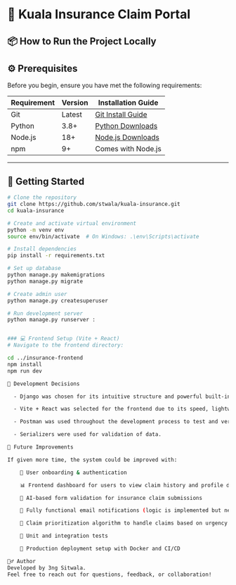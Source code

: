 # 🏥 Kuala Insurance Claim Portal


## 📦 How to Run the Project Locally

## ⚙️ Prerequisites

Before you begin, ensure you have met the following requirements:

| Requirement  | Version  | Installation Guide |
|-------------|----------|--------------------|
| Git         | Latest   | [Git Install Guide](https://git-scm.com/) |
| Python      | 3.8+     | [Python Downloads](https://www.python.org/downloads/) |
| Node.js     | 18+      | [Node.js Downloads](https://nodejs.org/) |
| npm         | 9+       | Comes with Node.js |

---

## 🚀 Getting Started



```bash
# Clone the repository
git clone https://github.com/stwala/kuala-insurance.git
cd kuala-insurance

# Create and activate virtual environment
python -m venv env
source env/bin/activate  # On Windows: .\env\Scripts\activate

# Install dependencies
pip install -r requirements.txt

# Set up database
python manage.py makemigrations
python manage.py migrate

# Create admin user
python manage.py createsuperuser

# Run development server
python manage.py runserver :


### 💻 Frontend Setup (Vite + React)
# Navigate to the frontend directory:

cd ../insurance-frontend
npm install
npm run dev

🧠 Development Decisions

  - Django was chosen for its intuitive structure and powerful built-in admin dashboard, which simplifies database and user management.

  - Vite + React was selected for the frontend due to its speed, lightweight nature, and support for modern JavaScript features.

  - Postman was used throughout the development process to test and verify backend API functionality.

  - Serializers were used for validation of data.

🔮 Future Improvements

If given more time, the system could be improved with:

    🧾 User onboarding & authentication

    📊 Frontend dashboard for users to view claim history and profile data

    🤖 AI-based form validation for insurance claim submissions

    📧 Fully functional email notifications (logic is implemented but needs full integration; emails currently work via Python shell)

    🧠 Claim prioritization algorithm to handle claims based on urgency or type

    🧪 Unit and integration tests

    🚀 Production deployment setup with Docker and CI/CD

🙋‍♂️ Author
Developed by 3ng Sitwala.
Feel free to reach out for questions, feedback, or collaboration!
    
